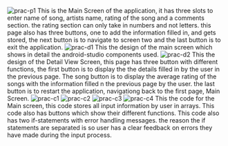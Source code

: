 ![prac-p1](https://github.com/user-attachments/assets/e689769b-821b-43a6-b517-c39d94f5fbe7) This is the Main Screen of the application, it has three slots to enter name of song,
artists name, rating of the song and a comments section. the rating section can only take in numbers and not letters. this page also has three buttons, one to add the information filled in,
and gets stored, the next button is to navigate to screen two and the last button is to exit the application.
![prac-d1](https://github.com/user-attachments/assets/e76d6681-2d15-4c9d-983d-56ed090a1b98) This the design of the main screen which shows in detail the android-studio components used.
![prac-d2](https://github.com/user-attachments/assets/17cc6def-4269-4e33-b1bd-aba3d5274045) This the design of the Detail View Screen, this page has three button with different functions,
the first button is to display the the details filled in by the user in the previous page. The song button is to display the average rating of the songs with the information filled n the previous page by the user.
the last button is to restart the application, navigationg back to the first page, Main Screen.
![prac-c1](https://github.com/user-attachments/assets/0de82a8a-f97d-4290-8e76-7c72e7905664)
![prac-c2](https://github.com/user-attachments/assets/2eb2ffe7-9ea9-490a-aae5-5d3c10006306)
![prac-c3](https://github.com/user-attachments/assets/204f2465-582c-475e-9fe1-a25a3086e9f6)
![prac-c4](https://github.com/user-attachments/assets/a257a9cf-83e9-475b-8165-d5bb78b15c03)
This the code for the Main screen, this code stores all input information by user in arrays.
This code also has buttons which show their different functions.
This code also has two if-statements with error handling messages. the reason the if statements are separated is so user has a clear feedback on errors they
have made during the input process.






